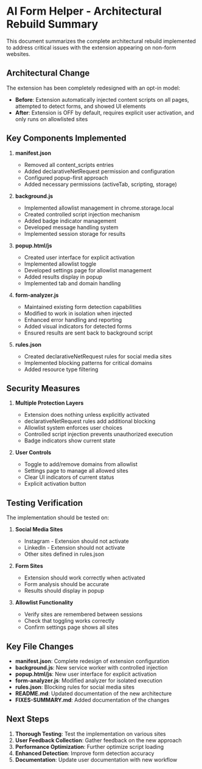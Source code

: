 # AI Form Helper - Architectural Rebuild Summary

This document summarizes the complete architectural rebuild implemented to address critical issues with the extension appearing on non-form websites.

## Architectural Change

The extension has been completely redesigned with an opt-in model:

- **Before**: Extension automatically injected content scripts on all pages, attempted to detect forms, and showed UI elements
- **After**: Extension is OFF by default, requires explicit user activation, and only runs on allowlisted sites

## Key Components Implemented

1. **manifest.json**
   - Removed all content_scripts entries
   - Added declarativeNetRequest permission and configuration
   - Configured popup-first approach
   - Added necessary permissions (activeTab, scripting, storage)

2. **background.js**
   - Implemented allowlist management in chrome.storage.local
   - Created controlled script injection mechanism
   - Added badge indicator management
   - Developed message handling system
   - Implemented session storage for results

3. **popup.html/js**
   - Created user interface for explicit activation
   - Implemented allowlist toggle
   - Developed settings page for allowlist management
   - Added results display in popup
   - Implemented tab and domain handling

4. **form-analyzer.js**
   - Maintained existing form detection capabilities
   - Modified to work in isolation when injected
   - Enhanced error handling and reporting
   - Added visual indicators for detected forms
   - Ensured results are sent back to background script

5. **rules.json**
   - Created declarativeNetRequest rules for social media sites
   - Implemented blocking patterns for critical domains
   - Added resource type filtering

## Security Measures

1. **Multiple Protection Layers**
   - Extension does nothing unless explicitly activated
   - declarativeNetRequest rules add additional blocking
   - Allowlist system enforces user choices
   - Controlled script injection prevents unauthorized execution
   - Badge indicators show current state

2. **User Controls**
   - Toggle to add/remove domains from allowlist
   - Settings page to manage all allowed sites
   - Clear UI indicators of current status
   - Explicit activation button

## Testing Verification

The implementation should be tested on:

1. **Social Media Sites**
   - Instagram - Extension should not activate
   - LinkedIn - Extension should not activate
   - Other sites defined in rules.json

2. **Form Sites**
   - Extension should work correctly when activated
   - Form analysis should be accurate
   - Results should display in popup

3. **Allowlist Functionality**
   - Verify sites are remembered between sessions
   - Check that toggling works correctly
   - Confirm settings page shows all sites

## Key File Changes

- **manifest.json**: Complete redesign of extension configuration
- **background.js**: New service worker with controlled injection
- **popup.html/js**: New user interface for explicit activation
- **form-analyzer.js**: Modified analyzer for isolated execution
- **rules.json**: Blocking rules for social media sites
- **README.md**: Updated documentation of the new architecture
- **FIXES-SUMMARY.md**: Added documentation of the changes

## Next Steps

1. **Thorough Testing**: Test the implementation on various sites
2. **User Feedback Collection**: Gather feedback on the new approach
3. **Performance Optimization**: Further optimize script loading
4. **Enhanced Detection**: Improve form detection accuracy
5. **Documentation**: Update user documentation with new workflow